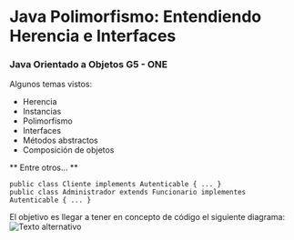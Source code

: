 # Java Polimorfismo: Entendiendo Herencia e Interfaces
### Java Orientado a Objetos G5 - ONE

<p>
Algunos temas vistos:
</p>

- Herencia
- Instancias
- Polimorfismo
- Interfaces
- Métodos abstractos
- Composición de objetos

** Entre otros... ** 

```
public class Cliente implements Autenticable { ... }
public class Administrador extends Funcionario implementes Autenticable { ... }
```

El objetivo es llegar a tener en concepto de código el siguiente diagrama:
![Texto alternativo](https://raw.githubusercontent.com/FerNicolas117/Images/main/Bytebanck-heredado-blanco.png?token=GHSAT0AAAAAACEOVLXVBYKYFNSGOIQUM37OZFHVEZA)
